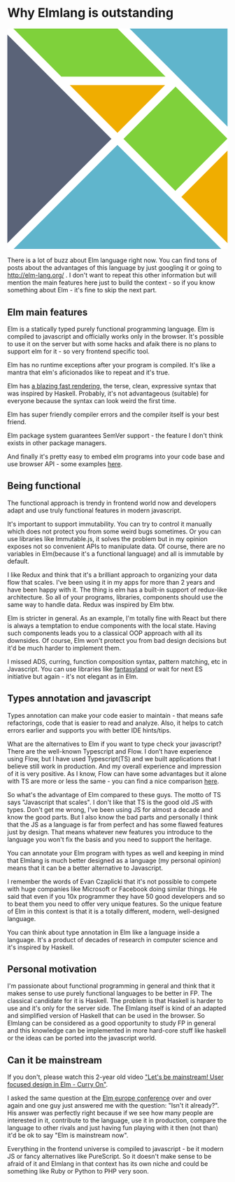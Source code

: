 # Why Elmlang is outstanding

![Elm logo](https://raw.githubusercontent.com/nik-kor/blog/master/images/elm-logo.svg)

There is a lot of buzz about Elm language right now. You can find tons of posts about the advantages of this language
by just googling it or going to http://elm-lang.org/ . I don't want to repeat this other information but will mention
the main features here just to build the context - so if you know something about Elm - it's fine to skip the next part.


## Elm main features

Elm is a statically typed purely functional programming language. Elm is compiled to javascript and officially works only
in the browser. It's possible to use it on the server but with some hacks and afaik there is no plans to support elm
for it - so very frontend specific tool.

Elm has no runtime exceptions after your program is compiled. It's like a mantra that elm's aficionados like to repeat
and it's true.

Elm has [a blazing fast rendering](http://elm-lang.org/blog/blazing-fast-html-round-two), the terse, clean, expressive
syntax that was inspired by Haskell. Probably, it's not advantageous (suitable) for everyone because the syntax can look weird the first time.

Elm has super friendly compiler errors and the compiler itself is your best friend.

Elm package system guarantees SemVer support - the feature I don't think exists in other package managers.

And finally it's pretty easy to embed elm programs into your code base and use browser API - some examples
[here](https://blog.reifyworks.com/javascript-interop-with-elm-using-ports-to-read-and-parse-csv-files-fef60c318b7a).


## Being functional

The functional approach is trendy in frontend world now and developers adapt and use truly functional features in
modern javascript.

It's important to support immutability. You can try to control it manually which does not protect you from some
weird bugs sometimes. Or you can use libraries like Immutable.js, it solves the problem but in my opinion exposes not so
convenient APIs to manipulate data. Of course, there are no variables in Elm(because it's a functional language)
and all is immutable by default.

I like Redux and think that it's a brilliant approach to organizing your data flow that scales. I've been using it in
my apps for more than 2 years and have been happy with it. The thing is elm has a built-in support of redux-like
architecture. So all of your programs, libraries, components should use the same way to handle data. Redux was inspired by Elm btw.

Elm is stricter in general. As an example, I'm totally fine with React but there is always a temptation to endue components with
the local state. Having such components leads you to a classical OOP approach with all its downsides. Of course, Elm
won't protect you from bad design decisions but it'd be much harder to implement them.

I missed ADS, curring, function composition syntax, pattern matching, etc in Javascript.
You can use libraries like [fantasyland](https://github.com/fantasyland) or wait for next ES initiative but again -
it's not elegant as in Elm.


## Types annotation and javascript

Types annotation can make your code easier to maintain - that means safe refactorings, code that is easier to read and
analyze. Also, it helps to catch errors earlier and supports you with better IDE hints/tips.

What are the alternatives to Elm if you want to type check your javascript? There are the well-known Typescript and Flow.
I don’t have experience using Flow, but I have used Typescript(TS) and we built applications that I believe still
work in production. And my overall experience and impression of it is very positive. As I know, Flow can have some
advantages but it alone with TS are more or less the same - you can find a nice comparison
[here](http://thejameskyle.com/adopting-flow-and-typescript.html).

So what's the advantage of Elm compared to these guys. The motto of TS says "Javascript that scales". I don't like
that TS is the good old JS with types. Don't get me wrong, I've been using JS for almost a decade and know the good
parts. But I also know the bad parts and personally I think that the JS as a language is far from perfect and has
some flawed features just by design. That means whatever new features you introduce to the language you won't fix the
basis and you need to support the heritage.

You can annotate your Elm program with types as well and keeping in mind that Elmlang is much better designed as a language
(my personal opinion) means that it can be a better alternative to Javascript.

I remember the words of Evan Czaplicki that it's not possible to compete with huge companies like Microsoft or Facebook
doing similar things. He said that even if you 10x programmer they have 50 good developers and so to beat them you need to
offer very unique features. So the unique feature of Elm in this context is that it is a totally different, modern,
well-designed language.

You can think about type annotation in Elm like a language inside a language. It's a product of decades of research in
computer science and it's inspired by Haskell.


## Personal motivation

I'm passionate about functional programming in general and think that it makes sense to use purely functional languages
to be better in FP. The classical candidate for it is Haskell. The problem is that Haskell is harder to use and it's only for
the server side. The Elmlang itself is kind of an adapted and simplified version of Haskell that can be used in the browser.
So Elmlang can be considered as a good opportunity to study FP in general and this knowledge can be implemented in more
hard-core stuff like haskell or the ideas can be ported into the javascript world.


## Can it be mainstream

If you don't, please watch this 2-year old video
["Let's be mainstream! User focused design in Elm - Curry On"](https://www.youtube.com/watch?v=oYk8CKH7OhE).

I asked the same question at the [Elm europe conference](https://elmeurope.org/) over and over again and one guy just
answered me with the question: "Isn't it already?". His answer was perfectly right because if we see how many people are
interested in it, contribute to the language, use it in production, compare the language to other rivals and just having
fun playing with it then (not than) it'd be ok to say "Elm is mainstream now".

Everything in the frontend universe is compiled to javascript - be it modern JS or fancy alternatives like PureScript.
So it doesn't make sense to be afraid of it and Elmlang in that context has its own niche  and could be something like
Ruby or Python to PHP very soon.
